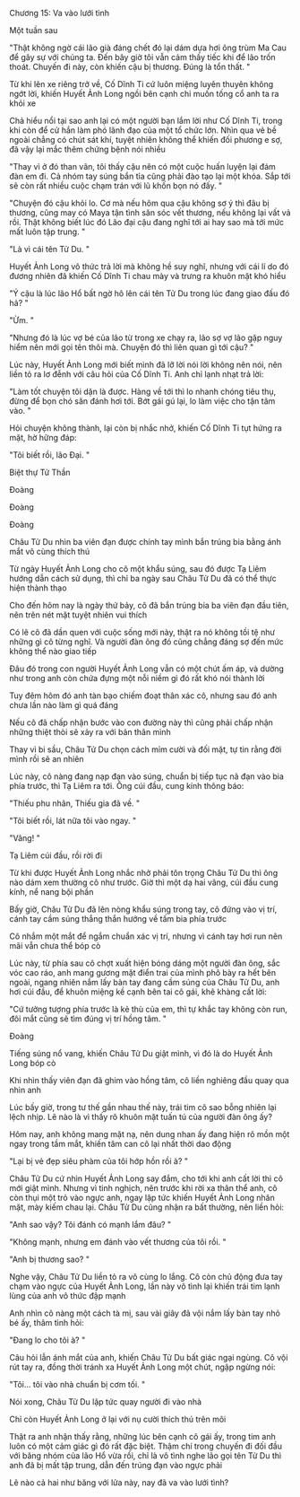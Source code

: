 




Chương 15: Va vào lưới tình

Một tuần sau

"Thật không ngờ cái lão già đáng chết đó lại dám dựa hơi ông trùm Ma Cau để gây sự với chúng ta. Đến bây giờ tôi vẫn cảm thấy tiếc khi để lão trốn thoát. Chuyến đi này, còn khiến cậu bị thương. Đúng là tổn thất. "

Từ khi lên xe riêng trở về, Cố Dĩnh Ti cứ luôn miệng luyên thuyên không ngớt lời, khiến Huyết Ảnh Long ngồi bên cạnh chỉ muốn tống cổ anh ta ra khỏi xe

Chả hiểu nổi tại sao anh lại có một người bạn lắm lời như Cố Dĩnh Ti, trong khi còn để cử hắn làm phó lãnh đạo của một tổ chức lớn. Nhìn qua vẻ bề ngoài chẳng có chút sát khí, tuyệt nhiên không thể khiến đối phương e sợ, đã vậy lại mắc thêm chứng bệnh nói nhiều

"Thay vì ở đó than vãn, tôi thấy cậu nên có một cuộc huấn luyện lại đám đàn em đi. Cả nhóm tay súng bắn tỉa cũng phải đào tạo lại một khóa. Sắp tới sẽ còn rất nhiều cuộc chạm trán với lũ khốn bọn nó đấy. "

"Chuyện đó cậu khỏi lo. Cơ mà nếu hôm qua cậu không sơ ý thì đâu bị thương, cũng may có Maya tận tình săn sóc vết thương, nếu không lại vất vả rồi. Thật không biết lúc đó Lão đại cậu đang nghĩ tới ai hay sao mà tới mức mất luôn tập trung. "

"Là vì cái tên Tử Du. "

Huyết Ảnh Long vô thức trả lời mà không hề suy nghĩ, nhưng với cái lí do đó đương nhiên đã khiến Cố Dĩnh Ti chau mày và trưng ra khuôn mặt khó hiểu

"Ý cậu là lúc lão Hổ bất ngờ hô lên cái tên Tử Du trong lúc đang giao đấu đó hả? "

"Ừm. "

"Nhưng đó là lúc vợ bé của lão từ trong xe chạy ra, lão sợ vợ lão gặp nguy hiểm nên mới gọi tên thôi mà. Chuyện đó thì liên quan gì tới cậu? "

Lúc này, Huyết Ảnh Long mới biết mình đã lỡ lời nói lời không nên nói, nên liền tỏ ra lơ đễnh với câu hỏi của Cố Dĩnh Ti. Anh chỉ lạnh nhạt trả lời:


"Làm tốt chuyện tôi dặn là được. Hàng về tới thì lo nhanh chóng tiêu thụ, đừng để bọn chó săn đánh hơi tới. Bớt gái gú lại, lo làm việc cho tận tâm vào. "

Hỏi chuyện không thành, lại còn bị nhắc nhở, khiến Cố Dĩnh Ti tụt hứng ra mặt, hờ hững đáp:

"Tôi biết rồi, lão Đại. "


Biệt thự Tử Thần

Đoàng

Đoàng

Đoàng

Châu Tử Du nhìn ba viên đạn được chính tay mình bắn trúng bia bằng ánh mắt vô cùng thích thú

Từ ngày Huyết Ảnh Long cho cô một khẩu súng, sau đó được Tạ Liêm hướng dẫn cách sử dụng, thì chỉ ba ngày sau Châu Tử Du đã có thể thực hiện thành thạo

Cho đến hôm nay là ngày thứ bảy, cô đã bắn trúng bia ba viên đạn đầu tiên, nên trên nét mặt tuyệt nhiên vui thích

Có lẽ cô đã dần quen với cuộc sống mới này, thật ra nó không tồi tệ như những gì cô từng nghĩ. Và người đàn ông đó cũng chẳng đáng sợ đến mức không thể nào giao tiếp

Đâu đó trong con người Huyết Ảnh Long vẫn có một chút ấm áp, và dường như trong anh còn chứa đựng một nỗi niềm gì đó rất khó nói thành lời

Tuy đêm hôm đó anh tàn bạo chiếm đoạt thân xác cô, nhưng sau đó anh chưa lần nào làm gì quá đáng

Nếu cô đã chấp nhận bước vào con đường này thì cũng phải chấp nhận những thiệt thòi sẽ xảy ra với bản thân mình

Thay vì bi sầu, Châu Tử Du chọn cách mỉm cười và đối mặt, tự tin rằng đời mình rồi sẽ an nhiên

Lúc này, cô nàng đang nạp đạn vào súng, chuẩn bị tiếp tục nã đạn vào bia phía trước, thì Tạ Liêm ra tới. Ông cúi đầu, cung kính thông báo:


"Thiếu phu nhân, Thiếu gia đã về. "

"Tôi biết rồi, lát nữa tôi vào ngay. "

"Vâng! "

Tạ Liêm cúi đầu, rồi rời đi

Từ khi được Huyết Ảnh Long nhắc nhở phải tôn trọng Châu Tử Du thì ông nào dám xem thường cô như trước. Giờ thì một dạ hai vâng, cúi đầu cung kính, nể nang bội phần

Bấy giờ, Châu Tử Du đã lên nòng khẩu súng trong tay, cô đứng vào vị trí, cánh tay cầm súng thẳng thắn hướng về tấm bia phía trước

Cô nhắm một mắt để ngắm chuẩn xác vị trí, nhưng vì cánh tay hơi run nên mãi vẫn chưa thể bóp cò

Lúc này, từ phía sau cô chợt xuất hiện bóng dáng một người đàn ông, sắc vóc cao ráo, anh mang gương mặt điển trai của mình phô bày ra hết bên ngoài, ngang nhiên nắm lấy bàn tay đang cầm súng của Châu Tử Du, anh hơi cúi đầu, để khuôn miệng kề cạnh bên tai cô gái, khẽ khàng cất lời:

"Cứ tưởng tượng phía trước là kẻ thù của em, thì tự khắc tay không còn run, đôi mắt cũng sẽ tìm đúng vị trí hồng tâm. "

Đoàng

Tiếng súng nổ vang, khiến Châu Tử Du giật mình, vì đó là do Huyết Ảnh Long bóp cò

Khi nhìn thấy viên đạn đã ghim vào hồng tâm, cô liền nghiêng đầu quay qua nhìn anh

Lúc bấy giờ, trong tư thế gần nhau thế này, trái tim cô sao bỗng nhiên lại lệch nhịp. Lẽ nào là vì thấy rõ khuôn mặt tuấn tú của người đàn ông ấy?

Hôm nay, anh không mang mặt nạ, nên dung nhan ấy đang hiện rõ mồn một ngay trong tầm mắt, khiến tâm can cô lại nhất thời dao động

"Lại bị vẻ đẹp siêu phàm của tôi hớp hồn rồi à? "

Châu Tử Du cứ nhìn Huyết Ảnh Long say đắm, cho tới khi anh cất lời thì cô mới giật mình. Nhưng vì tinh nghịch, nên trước khi rời xa thân thể anh, cô còn thụi một trỏ vào ngực anh, ngay lập tức khiến Huyết Ảnh Long nhăn mặt, mày kiếm chau lại. Châu Tử Du cũng nhận ra bất thường, nên liền hỏi:


"Anh sao vậy? Tôi đánh có mạnh lắm đâu? "

"Không mạnh, nhưng em đánh vào vết thương của tôi rồi. "

"Anh bị thương sao? "

Nghe vậy, Châu Tử Du liền tỏ ra vô cùng lo lắng. Cô còn chủ động đưa tay chạm vào ngực của Huyết Ảnh Long, lần này vô tình lại khiến trái tim lạnh lùng của anh vô thức đập mạnh

Anh nhìn cô nàng một cách tà mị, sau vài giây đã vội nắm lấy bàn tay nhỏ bé ấy, thâm tình hỏi:

"Đang lo cho tôi à? "

Câu hỏi lẫn ánh mắt của anh, khiến Châu Tử Du bất giác ngại ngùng. Cô vội rút tay ra, đồng thời tránh xa Huyết Ảnh Long một chút, ngập ngừng nói:

"Tôi... tôi vào nhà chuẩn bị cơm tối. "

Nói xong, Châu Tử Du lập tức quay người đi vào nhà

Chỉ còn Huyết Ảnh Long ở lại với nụ cười thích thú trên môi

Thật ra anh nhận thấy rằng, những lúc bên cạnh cô gái ấy, trong tim anh luôn có một cảm giác gì đó rất đặc biệt. Thậm chí trong chuyến đi đối đầu với băng nhóm của lão Hổ vừa rồi, chỉ là vô tình nghe lão gọi tên Tử Du thì anh đã bị mất tập trung, dẫn đến trúng đạn vào ngực phải

Lẽ nào cả hai như băng với lửa này, nay đã va vào lưới tình?




